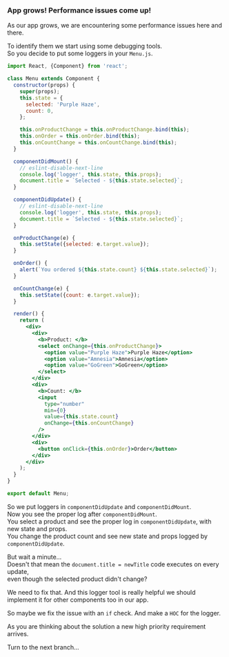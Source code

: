 ### App grows! Performance issues come up!

As our app grows, we are encountering some performance issues here and there.

To identify them we start using some debugging tools.  
So you decide to put some loggers in your `Menu.js`.

```jsx harmony
import React, {Component} from 'react';

class Menu extends Component {
  constructor(props) {
    super(props);
    this.state = {
      selected: 'Purple Haze',
      count: 0,
    };

    this.onProductChange = this.onProductChange.bind(this);
    this.onOrder = this.onOrder.bind(this);
    this.onCountChange = this.onCountChange.bind(this);
  }

  componentDidMount() {
    // eslint-disable-next-line
    console.log('logger', this.state, this.props);
    document.title = `Selected - ${this.state.selected}`;
  }

  componentDidUpdate() {
    // eslint-disable-next-line
    console.log('logger', this.state, this.props);
    document.title = `Selected - ${this.state.selected}`;
  }

  onProductChange(e) {
    this.setState({selected: e.target.value});
  }

  onOrder() {
    alert(`You ordered ${this.state.count} ${this.state.selected}`);
  }

  onCountChange(e) {
    this.setState({count: e.target.value});
  }

  render() {
    return (
      <div>
        <div>
          <b>Product: </b>
          <select onChange={this.onProductChange}>
            <option value="Purple Haze">Purple Haze</option>
            <option value="Amnesia">Amnesia</option>
            <option value="GoGreen">GoGreen</option>
          </select>
        </div>
        <div>
          <b>Count: </b>
          <input
            type="number"
            min={0}
            value={this.state.count}
            onChange={this.onCountChange}
          />
        </div>
        <div>
          <button onClick={this.onOrder}>Order</button>
        </div>
      </div>
    );
  }
}

export default Menu;

```

So we put loggers in `componentDidUpdate` and `componentDidMount`.  
Now you see the proper log after `componentDidMount`.  
You select a product and see the proper log in `componentDidUpdate`, with new state and props.  
You change the product count and see new state and props logged by `componentDidUpdate`.  

But wait a minute...  
Doesn't that mean the `document.title = newTitle` code executes on every update,  
even though the selected product didn't change?

We need to fix that. And this logger tool is really helpful we should implement it for other components too in our app.

So maybe we fix the issue with an `if` check. And make a `HOC` for the logger.

As you are thinking about the solution a new high priority requirement arrives.

Turn to the next branch...